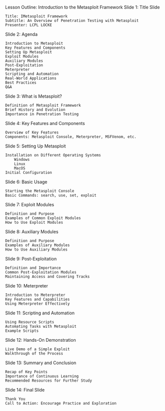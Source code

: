 Lesson Outline: Introduction to the Metasploit Framework
Slide 1: Title Slide

    Title: IMetasploit Framework
    Subtitle: An Overview of Penetration Testing with Metasploit
    Presenter: LCPL LOCKE

Slide 2: Agenda

    Introduction to Metasploit
    Key Features and Components
    Setting Up Metasploit
    Exploit Modules
    Auxiliary Modules
    Post-Exploitation
    Meterpreter
    Scripting and Automation
    Real-World Applications
    Best Practices
    Q&A

Slide 3: What is Metasploit?

    Definition of Metasploit Framework
    Brief History and Evolution
    Importance in Penetration Testing

Slide 4: Key Features and Components

    Overview of Key Features
    Components: Metasploit Console, Meterpreter, MSFVenom, etc.

Slide 5: Setting Up Metasploit

    Installation on Different Operating Systems
        Windows
        Linux
        MacOS
    Initial Configuration

Slide 6: Basic Usage

    Starting the Metasploit Console
    Basic Commands: search, use, set, exploit

Slide 7: Exploit Modules

    Definition and Purpose
    Examples of Common Exploit Modules
    How to Use Exploit Modules

Slide 8: Auxiliary Modules

    Definition and Purpose
    Examples of Auxiliary Modules
    How to Use Auxiliary Modules

Slide 9: Post-Exploitation

    Definition and Importance
    Common Post-Exploitation Modules
    Maintaining Access and Covering Tracks

Slide 10: Meterpreter

    Introduction to Meterpreter
    Key Features and Capabilities
    Using Meterpreter Effectively

Slide 11: Scripting and Automation

    Using Resource Scripts
    Automating Tasks with Metasploit
    Example Scripts

Slide 12: Hands-On Demonstration

    Live Demo of a Simple Exploit
    Walkthrough of the Process

Slide 13: Summary and Conclusion

    Recap of Key Points
    Importance of Continuous Learning
    Recommended Resources for Further Study

Slide 14: Final Slide

    Thank You
    Call to Action: Encourage Practice and Exploration
